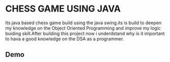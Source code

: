 
# CHESS GAME USING JAVA

Its java based chess game build using the java swing.its is build to deepen my knowledge on the Object Oriented Programming and improve my logic buiding skill.After building this project now i underdstand why is it important to hava a good knowledge on the DSA as a programmer.


## Demo


